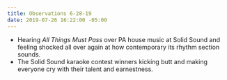 ```yaml
---
title: Observations 6-28-19
date: 2019-07-26 16:22:00 -05:00
---
```


- Hearing *All Things Must Pass* over PA house music at Solid Sound and feeling shocked all over again at how contemporary its rhythm section sounds.
- The Solid Sound karaoke contest winners kicking butt and making everyone cry with their talent and earnestness.
